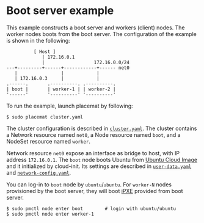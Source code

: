# Boot server example

This example constructs a boot server and workers (client) nodes.  The worker
nodes boots from the boot server.  The configuration of the example is shown in
the following:

```
          [ Host ]
             | 172.16.0.1
             |                  172.16.0.0/24
---+---------+------+------------+------ net0
   |                |            |
   | 172.16.0.3     |            |
.------.       .----------. .----------.
| boot |       | worker-1 | | worker-2 |
'------'       '----------' '----------'
```

To run the example, launch placemat by following:

```console
$ sudo placemat cluster.yaml
```

The cluster configuration is described in [`cluster.yaml`](cluster.yaml).
The cluster contains a Network resource named `net0`, a Node resource named
`boot`, and a NodeSet resource named `worker`.

Network resource `net0` expose an interface as bridge to host, with IP address
`172.16.0.1`.  The `boot` node boots Ubuntu from [Ubuntu Cloud Image][] and it
initialized by cloud-init.  Its settings are described in
[`user-data.yaml`](user-data.yaml) and
[`network-config.yaml`](network-config.yaml).

You can log-in to `boot` node by `ubuntu`/`ubuntu`.  For `worker-N` nodes
provisioned by the boot server, they will boot [iPXE][] provided from boot
server.

```console
$ sudo pmctl node enter boot        # login with ubuntu/ubuntu
$ sudo pmctl node enter worker-1
```

[Ubuntu Cloud Image]: https://cloud-images.ubuntu.com/
[UEFI HTTP Boot]: https://github.com/tianocore/tianocore.github.io/wiki/HTTP-Boot
[iPXE]: http://ipxe.org/

